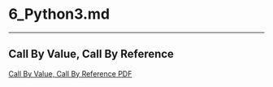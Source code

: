 # 6_Python3.md 

---

## Call By Value, Call By Reference 

[Call By Value, Call By Reference PDF](/image/call_by_what.pdf)